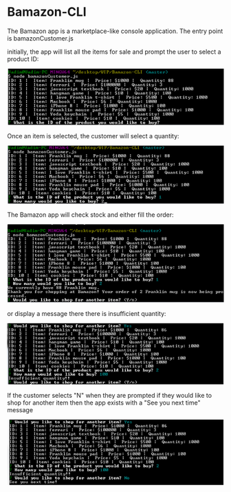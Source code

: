 # Bamazon-CLI
The Bamazon app is a marketplace-like console application.  The entry point is bamazonCustomer.js

initially, the app will list all the items for sale and prompt the user to select a product ID:

![list items for sale](./screenshots/select_a_product_id.png)


Once an item is selected, the customer will select a quantity:

![list items for sale](./screenshots/select_a_quantity.png)

The Bamazon app will check stock and either fill the order:

![list items for sale](./screenshots/order_processing.png)

or display a message there there is insufficient quantity:

![list items for sale](./screenshots/insufficient_quantity.png)

If the customer selects "N" when they are prompted if they would like to shop for another item then the app exists with a "See you next time" message

![list items for sale](./screenshots/goodbye.png)